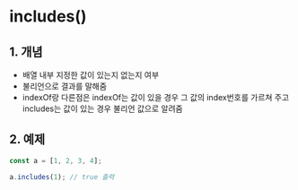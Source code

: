 # includes()
## 1. 개념
* 배열 내부 지정한 값이 있는지 없는지 여부
* 불리언으로 결과를 말해줌
* indexOf랑 다른점은 indexOf는 값이 있을 경우 그 값의 index번호를 가르쳐 주고 includes는 값이 있는 경우 불리언 값으로 알려줌

## 2. 예제
```js
const a = [1, 2, 3, 4];

a.includes(1); // true 출력
```